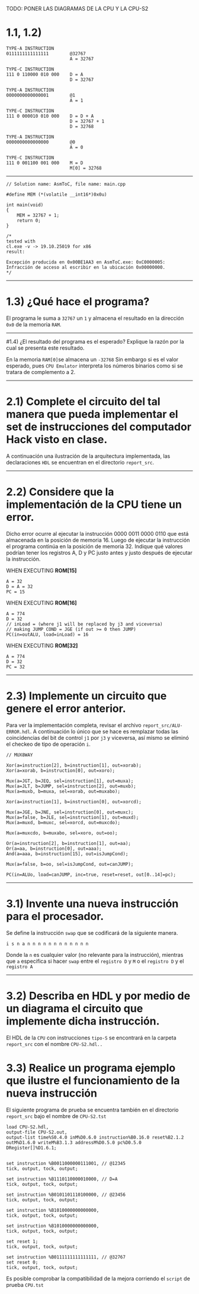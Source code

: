 TODO: PONER LAS DIAGRAMAS DE LA CPU Y LA CPU-S2

# 1.1, 1.2)

    TYPE-A INSTRUCTION
    0111111111111111        @32767
                            A = 32767

    TYPE-C INSTRUCTION
    111 0 110000 010 000    D = A
                            D = 32767

    TYPE-A INSTRUCTION
    0000000000000001        @1
                            A = 1

    TYPE-C INSTRUCTION
    111 0 000010 010 000    D = D + A
                            D = 32767 + 1
                            D = 32768

    TYPE-A INSTRUCTION
    0000000000000000        @0
                            A = 0

    TYPE-C INSTRUCTION
    111 0 001100 001 000    M = D
                            M[0] = 32768

---
    
    // Solution name: AsmToC, file name: main.cpp
    
    #define MEM (*(volatile __int16*)0x0u)
    
    int main(void)
    {
        MEM = 32767 + 1;
        return 0;
    }
    
    /*
    tested with
    cl.exe -v -> 19.10.25019 for x86
    result:
    
    Excepción producida en 0x00BE1AA3 en AsmToC.exe: 0xC0000005: Infracción de acceso al escribir en la ubicación 0x00000000.
    */

---

# 1.3) ¿Qué hace el programa?
El programa le suma a `32767` un `1` y almacena el resultado en la dirección `0x0` de la memoria `RAM`.

---

#1.4) ¿El resultado del programa es el esperado? Explique la razón por la cual se presenta este resultado.

En la memoria `RAM[0]`se almacena un `-32768` Sin embargo si es el valor esperado, pues `CPU Emulator` interpreta los números binarios como si se tratara de complemento a 2.

---

# 2.1) Complete el circuito del tal manera que pueda implementar el set de instrucciones del computador Hack visto en clase.

A continuación una ilustración de la arquitectura implementada, las declaraciones `HDL` se encuentran en el directorio `report_src`.

---

# 2.2) Considere que la implementación de la CPU tiene un error. 
Dicho error ocurre al ejecutar la instrucción 0000 0011 0000 0110 que está almacenada en la posición de memoria 16. Luego de ejecutar la instrucción el programa continúa en la posición de memoria 32. Indique qué valores podrían tener los registros A, D y PC justo antes y justo después de ejecutar la instrucción.

WHEN EXECUTING **ROM[15]**

    A = 32
    D = A = 32
    PC = 15

WHEN EXECUTING  **ROM[16]**

    A = 774
    D = 32
    // inLoad = (where j1 will be replaced by j3 and viceversa)
    // making JUMP COND = JGE (if out >= 0 then JUMP)
    PC(in=outALU, load=inLoad) = 16

WHEN EXECUTING **ROM[32]**

    A = 774
    D = 32
    PC = 32

---

# 2.3) Implemente un circuito que genere el error anterior.

Para ver la implementación completa, revisar el archivo `report_src/ALU-ERROR.hdl`.
A continuación lo único que se hace es remplazar todas las coincidencias del bit de control `j1` por `j3`  y viceversa, así mismo se eliminó el checkeo de tipo de operación `i`.

    // MUX8WAY

    Xor(a=instruction[2], b=instruction[1], out=xorab);
    Xor(a=xorab, b=instruction[0], out=xoro);

    Mux(a=JGT, b=JEQ, sel=instruction[1], out=muxa);
    Mux(a=JLT, b=JUMP, sel=instruction[2], out=muxb);
    Mux(a=muxb, b=muxa, sel=xorab, out=muxabo);

    Xor(a=instruction[1], b=instruction[0], out=xorcd);

    Mux(a=JGE, b=JNE, sel=instruction[0], out=muxc);
    Mux(a=false, b=JLE, sel=instruction[1], out=muxd);
    Mux(a=muxd, b=muxc, sel=xorcd, out=muxcdo);

    Mux(a=muxcdo, b=muxabo, sel=xoro, out=oo);

    Or(a=instruction[2], b=instruction[1], out=aa);
    Or(a=aa, b=instruction[0], out=aaa);
    And(a=aaa, b=instruction[15], out=isJumpCond);

    Mux(a=false, b=oo, sel=isJumpCond, out=canJUMP);

    PC(in=ALUo, load=canJUMP, inc=true, reset=reset, out[0..14]=pc);

---

# 3.1) Invente una nueva instrucción para el procesador.

Se define la instrucción `swap` que se codificará de la siguiente manera.

    i s n a n n n n n n n n n n n n

Donde la `n` es cualquier valor (no relevante para la instrucción), mientras que `a` especifica si hacer `swap` entre el `registro D` y `M` o el `registro D` y el `registro A`

---

# 3.2) Describa en HDL y por medio de un diagrama el circuito que implemente dicha instrucción.

El HDL de la `CPU` con instrucciones `tipo-S` se encontrará en la carpeta `report_src` con el nombre `CPU-S2.hdl..`

# 3.3) Realice un programa ejemplo que ilustre el funcionamiento de la nueva instrucción
El siguiente programa de prueba se encuentra también en el directorio `report_src` bajo el nombre de `CPU-S2.tst`

    load CPU-S2.hdl,
    output-file CPU-S2.out,
    output-list time%S0.4.0 inM%D0.6.0 instruction%B0.16.0 reset%B2.1.2 outM%D1.6.0 writeM%B3.1.3 addressM%D0.5.0 pc%D0.5.0 DRegister[]%D1.6.1;
    
    
    set instruction %B0011000000111001, // @12345
    tick, output, tock, output;
    
    set instruction %B1110110000010000, // D=A
    tick, output, tock, output;
    
    set instruction %B0101101110100000, // @23456
    tick, output, tock, output;
    
    set instruction %B1010000000000000,
    tick, output, tock, output;
    
    set instruction %B1010000000000000,
    tick, output, tock, output;
    
    set reset 1;
    tick, output, tock, output;
    
    set instruction %B0111111111111111, // @32767
    set reset 0;
    tick, output, tock, output;

Es posible comprobar la compatibilidad de la mejora corriendo el `script` de prueba `CPU.tst`
